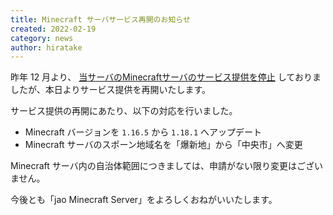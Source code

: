 ```yaml
---
title: Minecraft サーバサービス再開のお知らせ
created: 2022-02-19
category: news
author: hiratake
---
```


昨年 12 月より、 [当サーバのMinecraftサーバのサービス提供を停止](/blog/202112-server-stop) しておりましたが、本日よりサービス提供を再開いたします。

サービス提供の再開にあたり、以下の対応を行いました。

- Minecraft バージョンを `1.16.5` から `1.18.1` へアップデート
- Minecraft サーバのスポーン地域名を「爆新地」から「中央市」へ変更

Minecraft サーバ内の自治体範囲につきましては、申請がない限り変更はございません。

今後とも「jao Minecraft Server」をよろしくおねがいいたします。
